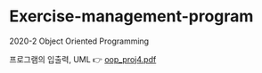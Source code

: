 # Exercise-management-program
2020-2  Object Oriented Programming

프로그램의 입출력, UML 👉
[oop_proj4.pdf](https://github.com/ddubini/Infinite-integer-calculator/files/5761906/oop_proj4.pdf)
